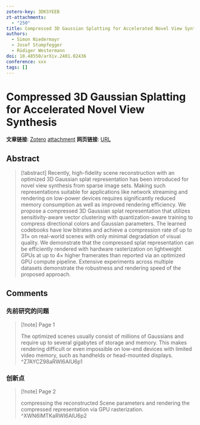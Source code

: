 ```yaml
---
zotero-key: 3DKSYEEB
zt-attachments:
  - "250"
title: Compressed 3D Gaussian Splatting for Accelerated Novel View Synthesis
authors:
  - Simon Niedermayr
  - Josef Stumpfegger
  - Rüdiger Westermann
doi: 10.48550/arXiv.2401.02436
conference: xxx
tags: []
---
```

# Compressed 3D Gaussian Splatting for Accelerated Novel View Synthesis

**文章链接**: [Zotero](zotero://select/library/items/3DKSYEEB) [attachment](<file:///home/ilot/Documents/Zotero/storage/RWI6AIU6/Niedermayr%20%E7%AD%89%20-%202024%20-%20Compressed%203D%20Gaussian%20Splatting%20for%20Accelerated%20Novel%20View%20Synthesis.pdf>)
**网页链接**: [URL](http://arxiv.org/abs/2401.02436)
## Abstract

>[!abstract]
>Recently, high-fidelity scene reconstruction with an optimized 3D Gaussian splat representation has been introduced for novel view synthesis from sparse image sets. Making such representations suitable for applications like network streaming and rendering on low-power devices requires significantly reduced memory consumption as well as improved rendering efficiency. We propose a compressed 3D Gaussian splat representation that utilizes sensitivity-aware vector clustering with quantization-aware training to compress directional colors and Gaussian parameters. The learned codebooks have low bitrates and achieve a compression rate of up to $31\times$ on real-world scenes with only minimal degradation of visual quality. We demonstrate that the compressed splat representation can be efficiently rendered with hardware rasterization on lightweight GPUs at up to $4\times$ higher framerates than reported via an optimized GPU compute pipeline. Extensive experiments across multiple datasets demonstrate the robustness and rendering speed of the proposed approach.

## Comments

### 先前研究的问题

> [!note] Page 1
> 
> The optimized scenes usually consist of millions of Gaussians and require up to several gigabytes of storage and memory. This makes rendering difficult or even impossible on low-end devices with limited video memory, such as handhelds or head-mounted displays.
> ^Z7AYCZ98aRWI6AIU6p1

### 创新点

> [!note] Page 2
> 
> compressing the reconstructed Scene parameters and rendering the compressed representation via GPU rasterization.
> ^XWN6IMTKaRWI6AIU6p2

